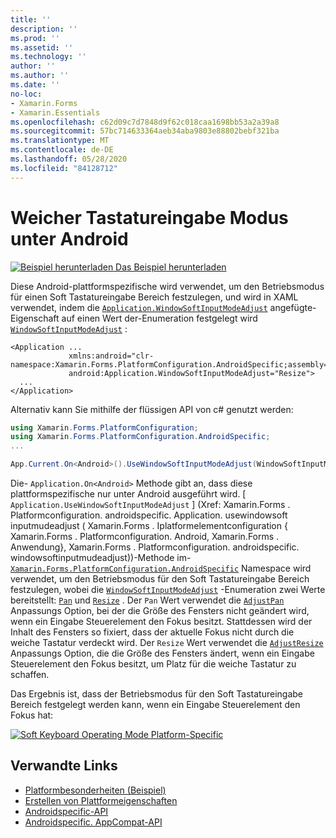 ```yaml
---
title: ''
description: ''
ms.prod: ''
ms.assetid: ''
ms.technology: ''
author: ''
ms.author: ''
ms.date: ''
no-loc:
- Xamarin.Forms
- Xamarin.Essentials
ms.openlocfilehash: c62d09c7d7848d9f62c018caa1698bb53a2a39a8
ms.sourcegitcommit: 57bc714633364aeb34aba9803e88802bebf321ba
ms.translationtype: MT
ms.contentlocale: de-DE
ms.lasthandoff: 05/28/2020
ms.locfileid: "84128712"
---
```

# <a name="soft-keyboard-input-mode-on-android"></a>Weicher Tastatureingabe Modus unter Android

[![Beispiel herunterladen](~/media/shared/download.png) Das Beispiel herunterladen](https://docs.microsoft.com/samples/xamarin/xamarin-forms-samples/userinterface-platformspecifics)

Diese Android-plattformspezifische wird verwendet, um den Betriebsmodus für einen Soft Tastatureingabe Bereich festzulegen, und wird in XAML verwendet, indem die [`Application.WindowSoftInputModeAdjust`](xref:Xamarin.Forms.PlatformConfiguration.AndroidSpecific.Application.WindowSoftInputModeAdjustProperty) angefügte-Eigenschaft auf einen Wert der-Enumeration festgelegt wird [`WindowSoftInputModeAdjust`](xref:Xamarin.Forms.PlatformConfiguration.AndroidSpecific.WindowSoftInputModeAdjust) :

```xaml
<Application ...
             xmlns:android="clr-namespace:Xamarin.Forms.PlatformConfiguration.AndroidSpecific;assembly=Xamarin.Forms.Core"
             android:Application.WindowSoftInputModeAdjust="Resize">
  ...
</Application>
```

Alternativ kann Sie mithilfe der flüssigen API von c# genutzt werden:

```csharp
using Xamarin.Forms.PlatformConfiguration;
using Xamarin.Forms.PlatformConfiguration.AndroidSpecific;
...

App.Current.On<Android>().UseWindowSoftInputModeAdjust(WindowSoftInputModeAdjust.Resize);
```

Die- `Application.On<Android>` Methode gibt an, dass diese plattformspezifische nur unter Android ausgeführt wird. [ `Application.UseWindowSoftInputModeAdjust` ] (Xref: Xamarin.Forms . Platformconfiguration. androidspecific. Application. usewindowsoft inputmudeadjust ( Xamarin.Forms . Iplatformelementconfiguration { Xamarin.Forms . Platformconfiguration. Android, Xamarin.Forms . Anwendung}, Xamarin.Forms . Platformconfiguration. androidspecific. windowsoftinputmudeadjust))-Methode im- [`Xamarin.Forms.PlatformConfiguration.AndroidSpecific`](xref:Xamarin.Forms.PlatformConfiguration.AndroidSpecific) Namespace wird verwendet, um den Betriebsmodus für den Soft Tastatureingabe Bereich festzulegen, wobei die [`WindowSoftInputModeAdjust`](xref:Xamarin.Forms.PlatformConfiguration.AndroidSpecific.WindowSoftInputModeAdjust) -Enumeration zwei Werte bereitstellt: [`Pan`](xref:Xamarin.Forms.PlatformConfiguration.AndroidSpecific.WindowSoftInputModeAdjust.Pan) und [`Resize`](xref:Xamarin.Forms.PlatformConfiguration.AndroidSpecific.WindowSoftInputModeAdjust.Resize) . Der `Pan` Wert verwendet die [`AdjustPan`](xref:Android.Views.SoftInput.AdjustPan) Anpassungs Option, bei der die Größe des Fensters nicht geändert wird, wenn ein Eingabe Steuerelement den Fokus besitzt. Stattdessen wird der Inhalt des Fensters so fixiert, dass der aktuelle Fokus nicht durch die weiche Tastatur verdeckt wird. Der `Resize` Wert verwendet die [`AdjustResize`](xref:Android.Views.SoftInput.AdjustResize) Anpassungs Option, die die Größe des Fensters ändert, wenn ein Eingabe Steuerelement den Fokus besitzt, um Platz für die weiche Tastatur zu schaffen.

Das Ergebnis ist, dass der Betriebsmodus für den Soft Tastatureingabe Bereich festgelegt werden kann, wenn ein Eingabe Steuerelement den Fokus hat:

[![](soft-keyboard-input-mode-images/pan-resize.png "Soft Keyboard Operating Mode Platform-Specific")](soft-keyboard-input-mode-images/pan-resize-large.png#lightbox "Soft Keyboard Operating Mode Platform-Specific")

## <a name="related-links"></a>Verwandte Links

- [Platformbesonderheiten (Beispiel)](https://docs.microsoft.com/samples/xamarin/xamarin-forms-samples/userinterface-platformspecifics)
- [Erstellen von Plattformeigenschaften](~/xamarin-forms/platform/platform-specifics/index.md#creating-platform-specifics)
- [Androidspecific-API](xref:Xamarin.Forms.PlatformConfiguration.AndroidSpecific)
- [Androidspecific. AppCompat-API](xref:Xamarin.Forms.PlatformConfiguration.AndroidSpecific.AppCompat)
